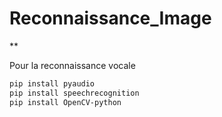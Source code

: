 # Reconnaissance_Image
**


Pour la reconnaissance vocale 

```bash
pip install pyaudio
pip install speechrecognition
pip install OpenCV-python
```
